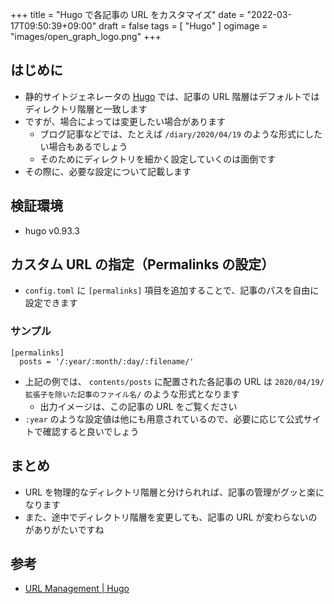 +++
title = "Hugo で各記事の URL をカスタマイズ"
date = "2022-03-17T09:50:39+09:00"
draft = false
tags = [ "Hugo" ]
ogimage = "images/open_graph_logo.png"
+++

## はじめに
- 静的サイトジェネレータの [Hugo](https://gohugo.io/) では、記事の URL 階層はデフォルトではディレクトリ階層と一致します
- ですが、場合によっては変更したい場合があります
    - ブログ記事などでは、たとえば ``/diary/2020/04/19`` のような形式にしたい場合もあるでしょう
    - そのためにディレクトリを細かく設定していくのは面倒です
- その際に、必要な設定について記載します

## 検証環境
- hugo v0.93.3

## カスタム URL の指定（Permalinks の設定）
- ``config.toml`` に ``[permalinks]`` 項目を追加することで、記事のパスを自由に設定できます

### サンプル
```toml:config.toml（抜粋）
[permalinks]
  posts = '/:year/:month/:day/:filename/'
```

- 上記の例では、 ``contents/posts`` に配置された各記事の URL は ``2020/04/19/拡張子を除いた記事のファイル名/`` のような形式となります
    - 出力イメージは、この記事の URL をご覧ください
- ``:year`` のような設定値は他にも用意されているので、必要に応じて公式サイトで確認すると良いでしょう

## まとめ
- URL を物理的なディレクトリ階層と分けられれば、記事の管理がグッと楽になります
- また、途中でディレクトリ階層を変更しても、記事の URL が変わらないのがありがたいですね

## 参考
- [URL Management | Hugo](https://gohugo.io/content-management/urls/)